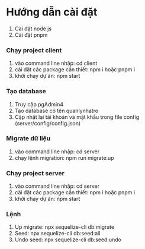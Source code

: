 # Hướng dẫn cài đặt

1. Cài đặt node js
2. Cài đặt pnpm

### Chạy project client

1. vào command line nhập: cd client
2. cài đặt các package cần thiết: npm i hoặc pnpm i
3. khởi chạy dự án: npm start

### Tạo database

1. Truy cập pgAdmin4
2. Tạo database có tên quanlynhatro
3. Cập nhật lại tài khoản và mật khẩu trong file config (server/config/config.json)

### Migrate dữ liệu

1. vào command line nhập: cd server
2. chạy lệnh migration: npm run migrate:up

### Chạy project server

1. vào command line nhập: cd server
2. cài đặt các package cần thiết: npm i hoặc pnpm i
3. khởi chạy dự án: npm start

### Lệnh
1. Up migrate: npx sequelize-cli db:migrate
2. Seed: npx sequelize-cli db:seed:all
3. Undo seed: npx sequelize-cli db:seed:undo
